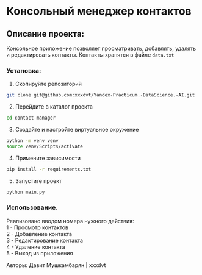 # Консольный менеджер контактов
## Описание проекта:
Консольное приложение позволяет просматривать, добавлять, удалять и редактировать контакты. Контакты хранятся в файле `data.txt`

### Установка:
1. Скопируйте репозиторий
```bash
git clone git@github.com:xxxdvt/Yandex-Practicum.-DataScience.-AI.git
```
2. Перейдите в каталог проекта
```bash
cd contact-manager
```
3. Создайте и настройте виртуальное окружение 
```bash 
python -m venv venv
source venv/Scripts/activate
```
4. Примените зависимости
```bash
pip install -r requirements.txt
```
5. Запустите проект
```bash
python main.py
```

### Использование.
Реализовано вводом номера нужного действия:  
  1 - Просмотр контактов  
  2 - Добавление контакта  
  3 - Редактирование контакта  
  4 - Удаление контакта  
  5 - Выход из приложения

Авторы:
Давит Мушкамбарян | xxxdvt
